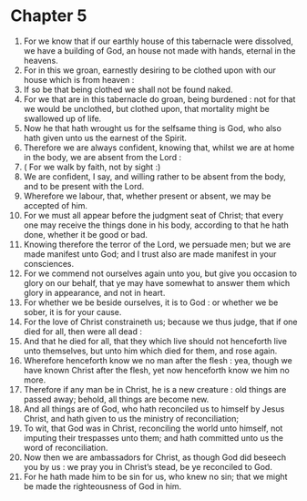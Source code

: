 # Chapter 5

1. For we know that if our earthly house of this tabernacle were dissolved, we have a building of God, an house not made with hands, eternal in the heavens.
2. For in this we groan, earnestly desiring to be clothed upon with our house which is from heaven :
3. If so be that being clothed we shall not be found naked.
4. For we that are in this tabernacle do groan, being burdened : not for that we would be unclothed, but clothed upon, that mortality might be swallowed up of life.
5. Now he that hath wrought us for the selfsame thing is God, who also hath given unto us the earnest of the Spirit.
6. Therefore we are always confident, knowing that, whilst we are at home in the body, we are absent from the Lord :
7. ( For we walk by faith, not by sight :)
8. We are confident, I say, and willing rather to be absent from the body, and to be present with the Lord.
9. Wherefore we labour, that, whether present or absent, we may be accepted of him.
10. For we must all appear before the judgment seat of Christ; that every one may receive the things done in his body, according to that he hath done, whether it be good or bad.
11. Knowing therefore the terror of the Lord, we persuade men; but we are made manifest unto God; and I trust also are made manifest in your consciences.
12. For we commend not ourselves again unto you, but give you occasion to glory on our behalf, that ye may have somewhat to answer them which glory in appearance, and not in heart.
13. For whether we be beside ourselves, it is to God : or whether we be sober, it is for your cause.
14. For the love of Christ constraineth us; because we thus judge, that if one died for all, then were all dead :
15. And that he died for all, that they which live should not henceforth live unto themselves, but unto him which died for them, and rose again.
16. Wherefore henceforth know we no man after the flesh : yea, though we have known Christ after the flesh, yet now henceforth know we him no more.
17. Therefore if any man be in Christ, he is a new creature : old things are passed away; behold, all things are become new.
18. And all things are of God, who hath reconciled us to himself by Jesus Christ, and hath given to us the ministry of reconciliation;
19. To wit, that God was in Christ, reconciling the world unto himself, not imputing their trespasses unto them; and hath committed unto us the word of reconciliation.
20. Now then we are ambassadors for Christ, as though God did beseech you by us : we pray you in Christ’s stead, be ye reconciled to God.
21. For he hath made him to be sin for us, who knew no sin; that we might be made the righteousness of God in him.


